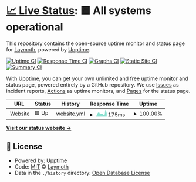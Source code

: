 # [📈 Live Status](https://status.laymoth.dev): <!--live status--> **🟩 All systems operational**

This repository contains the open-source uptime monitor and status page for [Laymoth](laymoth.dev), powered by [Upptime](https://github.com/upptime/upptime).

[![Uptime CI](https://github.com/laymoth/status/workflows/Uptime%20CI/badge.svg)](https://github.com/laymoth/status/actions?query=workflow%3A%22Uptime+CI%22)
[![Response Time CI](https://github.com/laymoth/status/workflows/Response%20Time%20CI/badge.svg)](https://github.com/laymoth/status/actions?query=workflow%3A%22Response+Time+CI%22)
[![Graphs CI](https://github.com/laymoth/status/workflows/Graphs%20CI/badge.svg)](https://github.com/laymoth/status/actions?query=workflow%3A%22Graphs+CI%22)
[![Static Site CI](https://github.com/laymoth/status/workflows/Static%20Site%20CI/badge.svg)](https://github.com/laymoth/status/actions?query=workflow%3A%22Static+Site+CI%22)
[![Summary CI](https://github.com/laymoth/status/workflows/Summary%20CI/badge.svg)](https://github.com/laymoth/status/actions?query=workflow%3A%22Summary+CI%22)

With [Upptime](https://upptime.js.org), you can get your own unlimited and free uptime monitor and status page, powered entirely by a GitHub repository. We use [Issues](https://github.com/laymoth/status/issues) as incident reports, [Actions](https://github.com/laymoth/status/actions) as uptime monitors, and [Pages](https://status.laymoth.dev) for the status page.

<!--start: status pages-->
<!-- This summary is generated by Upptime (https://github.com/upptime/upptime) -->
<!-- Do not edit this manually, your changes will be overwritten -->
<!-- prettier-ignore -->
| URL | Status | History | Response Time | Uptime |
| --- | ------ | ------- | ------------- | ------ |
| <img alt="" src="https://favicons.githubusercontent.com/laymoth.dev" height="13"> [Website](https://laymoth.dev) | 🟩 Up | [website.yml](https://github.com/laymoth/status/commits/HEAD/history/website.yml) | <details><summary><img alt="Response time graph" src="./graphs/website/response-time-week.png" height="20"> 175ms</summary><br><a href="https://laymoth.github.io/status/history/website"><img alt="Response time 159" src="https://img.shields.io/endpoint?url=https%3A%2F%2Fraw.githubusercontent.com%2Flaymoth%2Fstatus%2FHEAD%2Fapi%2Fwebsite%2Fresponse-time.json"></a><br><a href="https://laymoth.github.io/status/history/website"><img alt="24-hour response time 138" src="https://img.shields.io/endpoint?url=https%3A%2F%2Fraw.githubusercontent.com%2Flaymoth%2Fstatus%2FHEAD%2Fapi%2Fwebsite%2Fresponse-time-day.json"></a><br><a href="https://laymoth.github.io/status/history/website"><img alt="7-day response time 175" src="https://img.shields.io/endpoint?url=https%3A%2F%2Fraw.githubusercontent.com%2Flaymoth%2Fstatus%2FHEAD%2Fapi%2Fwebsite%2Fresponse-time-week.json"></a><br><a href="https://laymoth.github.io/status/history/website"><img alt="30-day response time 159" src="https://img.shields.io/endpoint?url=https%3A%2F%2Fraw.githubusercontent.com%2Flaymoth%2Fstatus%2FHEAD%2Fapi%2Fwebsite%2Fresponse-time-month.json"></a><br><a href="https://laymoth.github.io/status/history/website"><img alt="1-year response time 159" src="https://img.shields.io/endpoint?url=https%3A%2F%2Fraw.githubusercontent.com%2Flaymoth%2Fstatus%2FHEAD%2Fapi%2Fwebsite%2Fresponse-time-year.json"></a></details> | <details><summary><a href="https://laymoth.github.io/status/history/website">100.00%</a></summary><a href="https://laymoth.github.io/status/history/website"><img alt="All-time uptime 100.00%" src="https://img.shields.io/endpoint?url=https%3A%2F%2Fraw.githubusercontent.com%2Flaymoth%2Fstatus%2FHEAD%2Fapi%2Fwebsite%2Fuptime.json"></a><br><a href="https://laymoth.github.io/status/history/website"><img alt="24-hour uptime 100.00%" src="https://img.shields.io/endpoint?url=https%3A%2F%2Fraw.githubusercontent.com%2Flaymoth%2Fstatus%2FHEAD%2Fapi%2Fwebsite%2Fuptime-day.json"></a><br><a href="https://laymoth.github.io/status/history/website"><img alt="7-day uptime 100.00%" src="https://img.shields.io/endpoint?url=https%3A%2F%2Fraw.githubusercontent.com%2Flaymoth%2Fstatus%2FHEAD%2Fapi%2Fwebsite%2Fuptime-week.json"></a><br><a href="https://laymoth.github.io/status/history/website"><img alt="30-day uptime 100.00%" src="https://img.shields.io/endpoint?url=https%3A%2F%2Fraw.githubusercontent.com%2Flaymoth%2Fstatus%2FHEAD%2Fapi%2Fwebsite%2Fuptime-month.json"></a><br><a href="https://laymoth.github.io/status/history/website"><img alt="1-year uptime 100.00%" src="https://img.shields.io/endpoint?url=https%3A%2F%2Fraw.githubusercontent.com%2Flaymoth%2Fstatus%2FHEAD%2Fapi%2Fwebsite%2Fuptime-year.json"></a></details>

<!--end: status pages-->

[**Visit our status website →**](https://status.laymoth.dev)

## 📄 License

- Powered by: [Upptime](https://github.com/upptime/upptime)
- Code: [MIT](./LICENSE) © [Laymoth](laymoth.dev)
- Data in the `./history` directory: [Open Database License](https://opendatacommons.org/licenses/odbl/1-0/)
